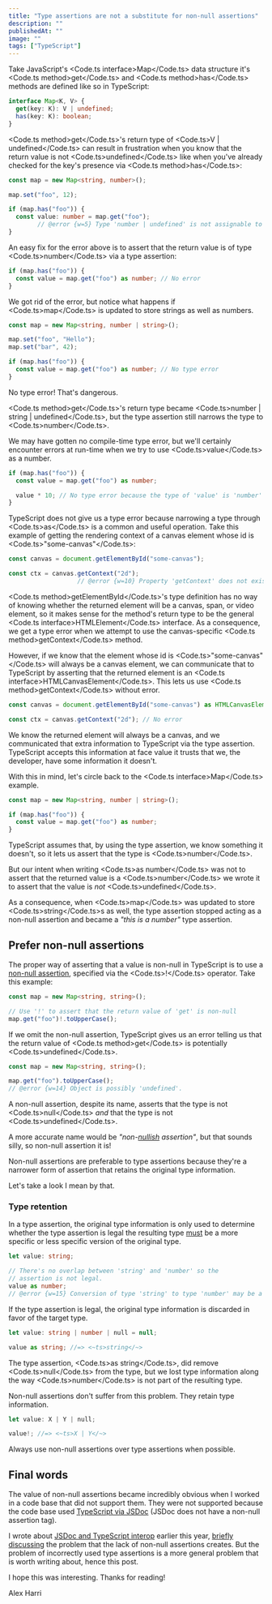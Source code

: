 ```yaml
---
title: "Type assertions are not a substitute for non-null assertions"
description: ""
publishedAt: ""
image: ""
tags: ["TypeScript"]
---
```


Take JavaScript's <Code.ts interface>Map</Code.ts> data structure <EmDash /> it's <Code.ts method>get</Code.ts> and <Code.ts method>has</Code.ts> methods are defined like so in TypeScript:

```ts
interface Map<K, V> {
  get(key: K): V | undefined;
  has(key: K): boolean;
}
```

<Code.ts method>get</Code.ts>'s return type of <Code.ts>V | undefined</Code.ts> can result in frustration when you know that the return value is not <Code.ts>undefined</Code.ts> <EmDash /> like when you've already checked for the key's presence via <Code.ts method>has</Code.ts>:

```ts
const map = new Map<string, number>();

map.set("foo", 12);

if (map.has("foo")) {
  const value: number = map.get("foo");
        // @error {w=5} Type 'number | undefined' is not assignable to type 'number'.
}
```

An easy fix for the error above is to assert that the return value is of type <Code.ts>number</Code.ts> via a type assertion:

```ts
if (map.has("foo")) {
  const value = map.get("foo") as number; // No error
}
```

We got rid of the error, but notice what happens if <Code.ts>map</Code.ts> is updated to store strings as well as numbers.

```ts
const map = new Map<string, number | string>();

map.set("foo", "Hello");
map.set("bar", 42);

if (map.has("foo")) {
  const value = map.get("foo") as number; // No type error
}
```

No type error! That's dangerous.

<Code.ts method>get</Code.ts>'s return type became <Code.ts>number | string | undefined</Code.ts>, but the type assertion still narrows the type to <Code.ts>number</Code.ts>.

We may have gotten no compile-time type error, but we'll certainly encounter errors at run-time when we try to use <Code.ts>value</Code.ts> as a number.

```ts
if (map.has("foo")) {
  const value = map.get("foo") as number;

  value * 10; // No type error because the type of 'value' is 'number'
}
```

TypeScript does not give us a type error because narrowing a type through <Code.ts>as</Code.ts> is a common and useful operation. Take this example of getting the rendering context of a canvas element whose id is <Code.ts>"some-canvas"</Code.ts>:

```ts
const canvas = document.getElementById("some-canvas");

const ctx = canvas.getContext("2d");
                   // @error {w=10} Property 'getContext' does not exist on type 'HTMLElement'.
```

<Code.ts method>getElementById</Code.ts>'s type definition has no way of knowing whether the returned element will be a canvas, span, or video element, so it makes sense for the method's return type to be the general <Code.ts interface>HTMLElement</Code.ts> interface. As a consequence, we get a type error when we attempt to use the canvas-specific <Code.ts method>getContext</Code.ts> method.

However, if we know that the element whose id is <Code.ts>"some-canvas"</Code.ts> will always be a canvas element, we can communicate that to TypeScript by asserting that the returned element is an <Code.ts interface>HTMLCanvasElement</Code.ts>. This lets us use <Code.ts method>getContext</Code.ts> without error.

```ts
const canvas = document.getElementById("some-canvas") as HTMLCanvasElement;

const ctx = canvas.getContext("2d"); // No error
```

We know the returned element will always be a canvas, and we communicated that extra information to TypeScript via the type assertion. TypeScript accepts this information at face value <EmDash /> it trusts that we, the developer, have some information it doesn't.

With this in mind, let's circle back to the <Code.ts interface>Map</Code.ts> example.

```ts
const map = new Map<string, number | string>();

if (map.has("foo")) {
  const value = map.get("foo") as number;
}
```

TypeScript assumes that, by using the type assertion, we know something it doesn't, so it lets us assert that the type is <Code.ts>number</Code.ts>.

But our intent when writing <Code.ts>as number</Code.ts> was not to assert that the returned value is a <Code.ts>number</Code.ts> <EmDash /> we wrote it to assert that the value is _not_ <Code.ts>undefined</Code.ts>.

As a consequence, when <Code.ts>map</Code.ts> was updated to store <Code.ts>string</Code.ts>s as well, the type assertion stopped acting as a non-null assertion and became a _"this is a number"_ type assertion.


## Prefer non-null assertions

The proper way of asserting that a value is non-null in TypeScript is to use a [non-null assertion][non_null_assertion], specified via the <Code.ts>!</Code.ts> operator. Take this example:

[non_null_assertion]: https://www.typescriptlang.org/docs/handbook/2/everyday-types.html#non-null-assertion-operator-postfix-

```ts
const map = new Map<string, string>();

// Use '!' to assert that the return value of 'get' is non-null
map.get("foo")!.toUpperCase();
```

If we omit the non-null assertion, TypeScript gives us an error telling us that the return value of <Code.ts method>get</Code.ts> is potentially <Code.ts>undefined</Code.ts>.

```ts
const map = new Map<string, string>();

map.get("foo").toUpperCase();
// @error {w=14} Object is possibly 'undefined'.
```

A non-null assertion, despite its name, asserts that the type is not <Code.ts>null</Code.ts> _and_ that the type is not <Code.ts>undefined</Code.ts>.

<SmallNote label="">A more accurate name would be _"non-[nullish][nullish] assertion"_, but that sounds silly, so non-null assertion it is!</SmallNote>

[nullish]: https://developer.mozilla.org/en-US/docs/Glossary/Nullish

Non-null assertions are preferable to type assertions because they're a narrower form of assertion that retains the original type information.

Let's take a look I mean by that.


### Type retention

In a type assertion, the original type information is only used to determine whether the type assertion is legal <EmDash /> the resulting type [must][type_assertions] be a more specific or less specific version of the original type.

[type_assertions]: https://www.typescriptlang.org/docs/handbook/2/everyday-types.html#type-assertions

```ts
let value: string;

// There's no overlap between 'string' and 'number' so the
// assertion is not legal.
value as number;
// @error {w=15} Conversion of type 'string' to type 'number' may be a mistake because neither type sufficiently overlaps with the other.
```

If the type assertion is legal, the original type information is discarded in favor of the target type.

```ts
let value: string | number | null = null;

value as string; //=> <~ts>string</~>
```

The type assertion, <Code.ts>as string</Code.ts>, did remove <Code.ts>null</Code.ts> from the type, but we lost type information along the way <EmDash /> <Code.ts>number</Code.ts> is not part of the resulting type.

Non-null assertions don't suffer from this problem. They retain type information.

```ts
let value: X | Y | null;

value!; //=> <~ts>X | Y</~>
```

Always use non-null assertions over type assertions when possible.


## Final words

The value of non-null assertions became incredibly obvious when I worked in a code base that did not support them. They were not supported because the code base used [TypeScript via JSDoc][jsdoc_post] (JSDoc does not have a non-null assertion tag).

I wrote about [JSDoc and TypeScript interop][jsdoc_post] earlier this year, [briefly discussing][jsdoc_non_null] the problem that the lack of non-null assertions creates. But the problem of incorrectly used type assertions is a more general problem that is worth writing about, hence this post.

[jsdoc_post]: https://alexharri.com/blog/jsdoc-as-an-alternative-typescript-syntax
[jsdoc_non_null]: https://alexharri.com/blog/jsdoc-as-an-alternative-typescript-syntax#non-null-assertions

I hope this was interesting. Thanks for reading!

<EmDash /> Alex Harri

